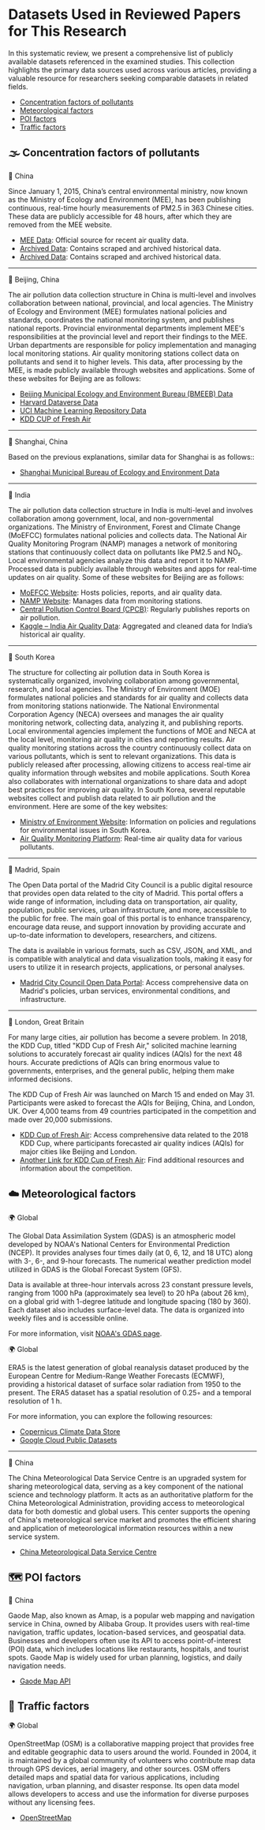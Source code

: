 # Datasets Used in Reviewed Papers for This Research
In this systematic review, we present a comprehensive list of publicly available datasets referenced in the examined studies. This collection highlights the primary data sources used across various articles, providing a valuable resource for researchers seeking comparable datasets in related fields.

<ul>
    <li><a href="#Concentration factors of pollutants">Concentration factors of pollutants</a></li>
    <li><a href="#Meteorological factors">Meteorological factors</a></li>
    <li><a href="#POI factors">POI factors</a></li>
       <li><a href="#Traffic factors">Traffic factors</a></li>
    
</ul>

<h2 id="Concentration factors of pollutants">🌫️ Concentration factors of pollutants</h2>

📍 China

Since January 1, 2015, China’s central environmental ministry, now known as the Ministry of Ecology and Environment (MEE), has been publishing continuous, real-time hourly measurements of PM2.5 in 363 Chinese cities. These data are publicly accessible for 48 hours, after which they are removed from the MEE website. 

- [MEE Data](https://www.cnemc.cn/en/): Official source for recent air quality data.
- [Archived Data](https://quotsoft.net/air/): Contains scraped and archived historical data.
- [Archived Data](https://www.aqistudy.cn/historydata/): Contains scraped and archived historical data.

---

📍 Beijing, China

The air pollution data collection structure in China is multi-level and involves collaboration between national, provincial, and local agencies. The Ministry of Ecology and Environment (MEE) formulates national policies and standards, coordinates the national monitoring system, and publishes national reports. Provincial environmental departments implement MEE's responsibilities at the provincial level and report their findings to the MEE. Urban departments are responsible for policy implementation and managing local monitoring stations. Air quality monitoring stations collect data on pollutants and send it to higher levels. This data, after processing by the MEE, is made publicly available through websites and applications. 
Some of these websites for Beijing are as follows:
- [Beijing Municipal Ecology and Environment Bureau (BMEEB) Data](http://www.bjmemc.com.cn/)
- [Harvard Dataverse Data](https://dataverse.harvard.edu/dataset.xhtml?persistentId=doi:10.7910/DVN/USXCAK)
- [UCI Machine Learning Repository Data](https://archive.ics.uci.edu/dataset/501/beijing+multi+site+air+quality+data)
- [KDD CUP of Fresh Air](https://www.kdd.org/kdd2018/kdd-cup)

---

📍 Shanghai, China

Based on the previous explanations, similar data for Shanghai is as follows::
- [Shanghai Municipal Bureau of Ecology and Environment Data](https://sthj.sh.gov.cn/english/index.html)

---

📍 India

The air pollution data collection structure in India is multi-level and involves collaboration among government, local, and non-governmental organizations. The Ministry of Environment, Forest and Climate Change (MoEFCC) formulates national policies and collects data. The National Air Quality Monitoring Program (NAMP) manages a network of monitoring stations that continuously collect data on pollutants like PM2.5 and NO₂. Local environmental agencies analyze this data and report it to NAMP. Processed data is publicly available through websites and apps for real-time updates on air quality.
Some of these websites for Beijing are as follows:
- [MoEFCC Website](http://moef.gov.in/): Hosts policies, reports, and air quality data.
- [NAMP Website](http://namp.india.gov.in/): Manages data from monitoring stations.
- [Central Pollution Control Board (CPCB)](http://cpcb.nic.in/): Regularly publishes reports on air pollution.
- [Kaggle – India Air Quality Data](https://www.kaggle.com/datasets/shrutibhargava94/india-air-quality-data): Aggregated and cleaned data for India’s historical air quality.

---

📍 South Korea

The structure for collecting air pollution data in South Korea is systematically organized, involving collaboration among governmental, research, and local agencies. The Ministry of Environment (MOE) formulates national policies and standards for air quality and collects data from monitoring stations nationwide. The National Environmental Corporation Agency (NECA) oversees and manages the air quality monitoring network, collecting data, analyzing it, and publishing reports. Local environmental agencies implement the functions of MOE and NECA at the local level, monitoring air quality in cities and reporting results. Air quality monitoring stations across the country continuously collect data on various pollutants, which is sent to relevant organizations. This data is publicly released after processing, allowing citizens to access real-time air quality information through websites and mobile applications. South Korea also collaborates with international organizations to share data and adopt best practices for improving air quality.
In South Korea, several reputable websites collect and publish data related to air pollution and the environment. Here are some of the key websites:

- [Ministry of Environment Website](https://me.go.kr/home/web/main.do): Information on policies and regulations for environmental issues in South Korea.
- [Air Quality Monitoring Platform](https://www.airkorea.or.kr/eng/): Real-time air quality data for various pollutants.

---

📍 Madrid, Spain

The Open Data portal of the Madrid City Council is a public digital resource that provides open data related to the city of Madrid. This portal offers a wide range of information, including data on transportation, air quality, population, public services, urban infrastructure, and more, accessible to the public for free. The main goal of this portal is to enhance transparency, encourage data reuse, and support innovation by providing accurate and up-to-date information to developers, researchers, and citizens.

The data is available in various formats, such as CSV, JSON, and XML, and is compatible with analytical and data visualization tools, making it easy for users to utilize it in research projects, applications, or personal analyses.

- [Madrid City Council Open Data Portal](https://datos.madrid.es/portal/site/egob): Access comprehensive data on Madrid's policies, urban services, environmental conditions, and infrastructure.

---

📍 London, Great Britain

For many large cities, air pollution has become a severe problem. In 2018, the KDD Cup, titled "KDD Cup of Fresh Air," solicited machine learning solutions to accurately forecast air quality indices (AQIs) for the next 48 hours. Accurate predictions of AQIs can bring enormous value to governments, enterprises, and the general public, helping them make informed decisions.

The KDD Cup of Fresh Air was launched on March 15 and ended on May 31. Participants were asked to forecast the AQIs for Beijing, China, and London, UK. Over 4,000 teams from 49 countries participated in the competition and made over 20,000 submissions.

- [KDD Cup of Fresh Air](https://www.kdd.org/kdd2018/kdd-cup): Access comprehensive data related to the 2018 KDD Cup, where participants forecasted air quality indices (AQIs) for major cities like Beijing and London.
- [Another Link for KDD Cup of Fresh Air](https://www.biendata.xyz/competition/kdd_2018/): Find additional resources and information about the competition.


<h2 id="Meteorological factors">☁️ Meteorological factors</h2>

🌍 Global

The Global Data Assimilation System (GDAS) is an atmospheric model developed by NOAA's National Centers for Environmental Prediction (NCEP). It provides analyses four times daily (at 0, 6, 12, and 18 UTC) along with 3-, 6-, and 9-hour forecasts. The numerical weather prediction model utilized in GDAS is the Global Forecast System (GFS).

Data is available at three-hour intervals across 23 constant pressure levels, ranging from 1000 hPa (approximately sea level) to 20 hPa (about 26 km), on a global grid with 1-degree latitude and longitude spacing (180 by 360). Each dataset also includes surface-level data. The data is organized into weekly files and is accessible online.

For more information, visit [NOAA's GDAS page](https://www.ready.noaa.gov/gdas1.php).

🌍 Global

ERA5 is the latest generation of global reanalysis dataset produced by the European Centre for Medium-Range Weather Forecasts (ECMWF), providing a historical dataset of surface solar radiation from 1950 to the present. The ERA5 dataset has a spatial resolution of 0.25◦ and a temporal resolution of 1 h.

For more information, you can explore the following resources:
- [Copernicus Climate Data Store](https://cds.climate.copernicus.eu/datasets)
- [Google Cloud Public Datasets](https://cloud.google.com/storage/docs/public-datasets/era5)

---


📍 China

The China Meteorological Data Service Centre is an upgraded system for sharing meteorological data, serving as a key component of the national science and technology platform. It acts as an authoritative platform for the China Meteorological Administration, providing access to meteorological data for both domestic and global users. This center supports the opening of China's meteorological service market and promotes the efficient sharing and application of meteorological information resources within a new service system.

- [China Meteorological Data Service Centre](https://data.cma.cn/en)

<h2 id="POI factors">🗺️ POI factors</h2>

📍 China

Gaode Map, also known as Amap, is a popular web mapping and navigation service in China, owned by Alibaba Group. It provides users with real-time navigation, traffic updates, location-based services, and geospatial data. Businesses and developers often use its API to access point-of-interest (POI) data, which includes locations like restaurants, hospitals, and tourist spots. Gaode Map is widely used for urban planning, logistics, and daily navigation needs. 

- [Gaode Map API](https://lbs.amap.com/api/webservice/download)

<h2 id="Traffic factors">🚗 Traffic factors</h2>

🌍 Global

OpenStreetMap (OSM) is a collaborative mapping project that provides free and editable geographic data to users around the world. Founded in 2004, it is maintained by a global community of volunteers who contribute map data through GPS devices, aerial imagery, and other sources. OSM offers detailed maps and spatial data for various applications, including navigation, urban planning, and disaster response. Its open data model allows developers to access and use the information for diverse purposes without any licensing fees.

- [OpenStreetMap](http://www.openstreetmap.org/)



